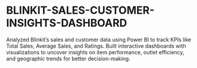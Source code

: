 # BLINKIT-SALES-CUSTOMER-INSIGHTS-DASHBOARD
Analyzed Blinkit’s sales and customer data using Power BI to track KPIs like Total Sales, Average Sales, and Ratings. Built interactive dashboards with visualizations to uncover insights on item performance, outlet efficiency, and geographic trends for better decision-making.
